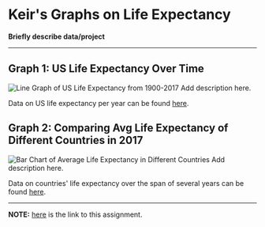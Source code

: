 # Keir's Graphs on Life Expectancy
**Briefly describe data/project**

---

## Graph 1: US Life Expectancy Over Time
![Line Graph of US Life Expectancy from 1900-2017]()
Add description here.

Data on US life expectancy per year can be found [here](https://www.linkedin.com/pulse/looking-american-life-expectancy-python-json-stephen-stirling/?articleId=6487269192968998912).


## Graph 2: Comparing Avg Life Expectancy of Different Countries in 2017
![Bar Chart of Average Life Expectancy in Different Countries]()
Add description here.

Data on countries' life expectancy over the span of several years can be found [here](https://ourworldindata.org/grapher/life-expectancy-at-birth-total-years?tab=chart).

---

**NOTE:** [here](https://github.com/mikeizbicki/cmc-csci040/tree/2021fall/hw_02) is the link to this assignment.
